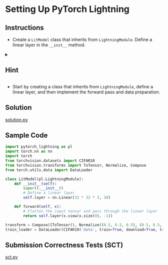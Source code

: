 # Setting Up PyTorch Lightning

## Instructions

- Create a `LitModel` class that inherits from `LightningModule`. Define a linear layer in the `__init__` method.

<details>
  
<summary><h2>Hint</h2></summary>
  
</details>

- Start by creating a class that inherits from `LightningModule`, define a linear layer, and then implement the forward pass and data preparation.

## Solution

[solution.py](https://github.com/bidata-io/dc-scalable-ai/blob/main/ch_2/exercises/2_1/1/1/solution.py)

## Sample Code

```python
import pytorch_lightning as pl
import torch.nn as nn
import torch
from torchvision.datasets import CIFAR10
from torchvision.transforms import ToTensor, Normalize, Compose
from torch.utils.data import DataLoader

class LitModel(pl.LightningModule):
    def __init__(self):
        super().__init__()
        # Define a linear layer
        self.layer = nn.Linear(32 * 32 * 3, 10)

    def forward(self, x):
        # Flatten the input tensor and pass through the linear layer
        return self.layer(x.view(x.size(0), -1))

transform = Compose([ToTensor(), Normalize((0.5, 0.5, 0.5), (0.5, 0.5, 0.5))])
train_loader = DataLoader(CIFAR10('data', train=True, download=True, transform=transform), batch_size=32, shuffle=True)
```

## Submission Correctness Tests (SCT)

[sct.py](https://github.com/bidata-io/dc-scalable-ai/blob/main/ch_2/exercises/2_1/1/1/sct.py)
